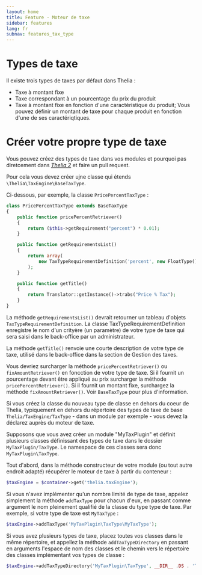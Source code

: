 ```yaml
---
layout: home
title: Feature - Moteur de taxe
sidebar: features
lang: fr
subnav: features_tax_type
---
```


# Types de taxe

Il existe trois types de taxes par défaut dans Thelia :

* Taxe à montant fixe
* Taxe correspondant à un pourcentage du prix du produit
* Taxe à montant fixe en fonction d'une caractéristique du produit; Vous pouvez définir un montant de taxe pour chaque produit en fonction d'une de ses caractériqtiques.

# Créer votre propre type de taxe

Vous pouvez créez des types de taxe dans vos modules et pourquoi pas diretcement dans [*Thelia 2*](https://github.com/thelia/thelia) et faire un pull request.

Pour cela vous devez créer ujne classe  qui étends `\Thelia\TaxEngine\BaseTaxType`.

Ci-dessous, par exemple, la classe `PricePercentTaxType` :

```php
class PricePercentTaxType extends BaseTaxType
{
    public function pricePercentRetriever()
    {
        return ($this->getRequirement("percent") * 0.01);
    }

    public function getRequirementsList()
    {
        return array(
            new TaxTypeRequirementDefinition('percent', new FloatType())
        );
    }

    public function getTitle()
    {
        return Translator::getInstance()->trabs("Price % Tax");
    }
}
```

La méthode `getRequirementsList()` devrait retourner un tableau d'objets `TaxTypeRequirementDefinition`. La classe TaxTypeRequirementDefinition enregistre le nom d'un crityère (un paramètre) de votre type de taxe qui sera saisi dans le back-office par un administrateur.

La méthode `getTitle()` renvoie une courte description de votre type de taxe, utilisé dans le back-office dans la section de Gestion des taxes.

Vous devriez surcharger la méthode `pricePercentRetriever()` ou `fixAmountRetriever()` en foncction de votre type de taxe. Si il fournit un pourcentage devant être appliqué au prix surcharger la méthode `pricePercentRetriever()`. Si il fournit un montant fixe, surchargez la méthode `fixAmountRetriever()`. Voir `BaseTaxType` pour plus d'information.

Si vous créez la classe du nouveau type de classe en dehors du coeur de Thelia, typiquement en dehors du répertoire des types de taxe de base `Thelia/TaxEngine/TaxType` - dans un module par exemple - vous devez la déclarez auprès du moteur de taxe.

Supposons que vous avez créer un module "MyTaxPlugin" et définit plusieurs classes définissant des types de taxe dans le dossier `MyTaxPlugin/TaxType`. Le namespace de ces classes sera donc `MyTaxPlugin\TaxType`.

Tout d'abord, dans la méthode constructeur de votre module (ou tout autre endroit adapté) récupérer le moteur de taxe à partir du conteneur :

```php
$taxEngine = $container->get('thelia.taxEngine');
```
Si vous n'avez implémenter qu'un nombre limité de type de taxe, appelez simplement la méthode `addTaxType` pour chacun d'eux, en passant comme argument le nom pleinement qualifié de la classe du type type de taxe. Par exemple, si votre type de taxe est `MyTaxType` :

```php
$taxEngine->addTaxType('MyTaxPlugin\TaxType\MyTaxType');
```
Si vous avez plusieurs types de taxe, placez toutes vos classes dans le même répertoire, et appellez la méthode `addTaxTypeDirectory` en passant en arguments l'espace de nom des classes et le chemin vers le répertoire des classes implémentant vos types de classe :

```php
$taxEngine->addTaxTypeDirectory('MyTaxPlugin\TaxType', __DIR__ .DS . 'TaxType');
```